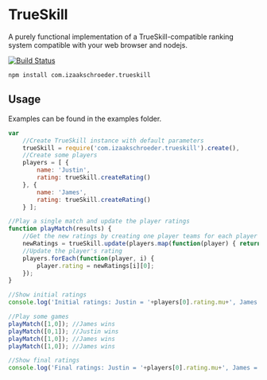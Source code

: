 # TrueSkill

A purely functional implementation of a TrueSkill-compatible ranking system compatible with your web browser and nodejs.

[![Build Status](https://travis-ci.org/izaakschroeder/trueskill.png?branch=master)](https://travis-ci.org/izaakschroeder/trueskill)

```
npm install com.izaakschroeder.trueskill
```


## Usage

Examples can be found in the examples folder.

```javascript
var 
	//Create TrueSkill instance with default parameters
	trueSkill = require('com.izaakschroeder.trueskill').create(),
	//Create some players
	players = [ { 
		name: 'Justin', 
		rating: trueSkill.createRating() 
	}, { 
		name: 'James',
		rating: trueSkill.createRating()
	} ];

//Play a single match and update the player ratings
function playMatch(results) {
	//Get the new ratings by creating one player teams for each player
	newRatings = trueSkill.update(players.map(function(player) { return [player.rating]; }), results);
	//Update the player's rating
	players.forEach(function(player, i) {
		player.rating = newRatings[i][0];
	});
}

//Show initial ratings
console.log('Initial ratings: Justin = '+players[0].rating.mu+', James = '+players[1].rating.mu);

//Play some games
playMatch([1,0]); //James wins
playMatch([0,1]); //Justin wins
playMatch([1,0]); //James wins
playMatch([1,0]); //James wins

//Show final ratings
console.log('Final ratings: Justin = '+players[0].rating.mu+', James = '+players[1].rating.mu);
```
